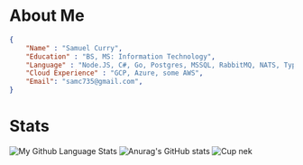 # About Me
```json
{
    "Name" : "Samuel Curry",
    "Education" : "BS, MS: Information Technology",
    "Language" : "Node.JS, C#, Go, Postgres, MSSQL, RabbitMQ, NATS, TypeScript, FHIR (HL7), GRPC",
    "Cloud Experience" : "GCP, Azure, some AWS",
    "Email": "samc735@gmail.com",
}
```

# Stats
![My Github Language Stats](https://github-readme-stats.vercel.app/api/top-langs/?username=slashroot101&theme=tokyonight&layout=compact)
![Anurag's GitHub stats](https://github-readme-stats.vercel.app/api?username=slashroot101&show_icons=true&theme=cobalt)
![Cup nek](https://github-profile-trophy.vercel.app/?username=slashroot101&theme=onedark)
